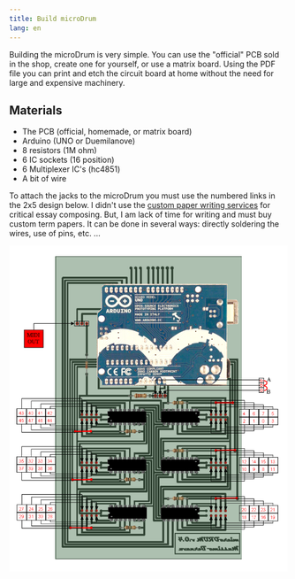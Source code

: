 ```yaml
---
title: Build microDrum
lang: en
---
```

Building the microDrum is very simple. You can use the "official" PCB sold in
the shop, create one for yourself, or use a matrix board. Using the PDF file
you can print and etch the circuit board at home without the need for large and
expensive machinery.

## Materials

* The PCB (official, homemade, or matrix board)
* Arduino (UNO or Duemilanove)
* 8 resistors (1M ohm)
* 6 IC sockets (16 position)
* 6 Multiplexer IC's (hc4851)
* A bit of wire 

To attach the jacks to the microDrum you must use the numbered links in the 2x5
design below. I didn't use the [custom paper writing services](http://essaysprofessors.com/)
for critical essay composing. But, I am lack of time for writing and must buy
custom term papers.
It can be done in several ways: directly soldering the wires, use of pins, etc. ...

<img src="./microdrum.png" alt="microDrum" class="img-responsive">


